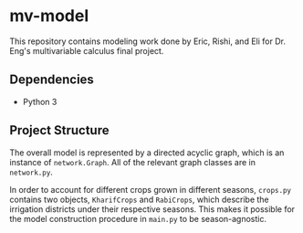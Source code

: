 # mv-model

This repository contains modeling work done by Eric, Rishi, and Eli for Dr. Eng's multivariable calculus final project.

## Dependencies

* Python 3

## Project Structure

The overall model is represented by a directed acyclic graph, which is an instance of `network.Graph`. All of the relevant graph classes are in `network.py`.

In order to account for different crops grown in different seasons, `crops.py` contains two objects, `KharifCrops` and `RabiCrops`, which describe the irrigation districts under their respective seasons. This makes it possible for the model construction procedure in `main.py` to be season-agnostic.

